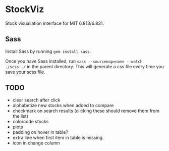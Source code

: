# StockViz
Stock visualiation interface for MIT 6.813/6.831.

## Sass
Install Sass by running `gem install sass`.

Once you have Sass installed, run `sass --sourcemap=none --watch ./scss:./` in the parent directory. This will generate a css file every time you save your scss file.

## TODO
- clear search after click
- alphabetize new stocks when added to compare
- checkmark on search results (clicking these should remove them from the list)
- colorcode stocks
- plots
- padding on hover in table?
- extra line when first item in table is missing
- icon in change column
